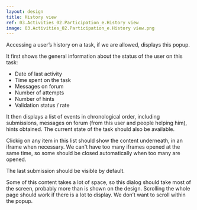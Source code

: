 ```yaml
---
layout: design
title: History view
ref: 03.Activities_02.Participation_e.History view
image: 03.Activities_02.Participation_e.History view.png
---
```


Accessing a user’s history on a task, if we are allowed, displays this popup.

It first shows the general information about the status of the user on this task:
- Date of last activity
- Time spent on the task
- Messages on forum
- Number of attempts
- Number of hints
- Validation status / rate

It then displays a list of events in chronological order, including submissions, messages on forum (from this user and people helping him), hints obtained. The current state of the task should also be available.

Clickig on any item in this list should show the content underneath, in an iframe when necessary. We can't have too many iframes opened at the same time, so some should be closed automatically when too many are opened.

The last submission should be visible by default.

Some of this content takes a lot of space, so this dialog should take most of the screen, probably more than is shown on the design. Scrolling the whole page should work if there is a lot to display. We don’t want to scroll within the popup.

